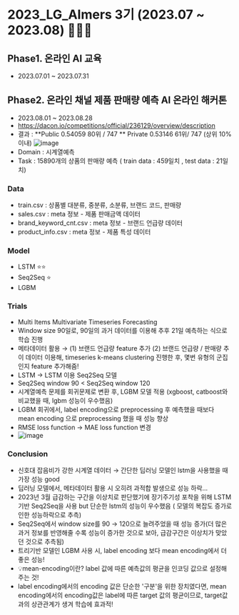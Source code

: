 # 2023_LG_AImers 3기 (2023.07 ~ 2023.08) 👩🏻‍💻
## Phase1. 온라인 AI 교육 
- 2023.07.01 ~ 2023.07.31

## Phase2. 온라인 채널 제품 판매량 예측 AI 온라인 해커톤 
- 2023.08.01 ~ 2023.08.28
- https://dacon.io/competitions/official/236129/overview/description
- 결과 : **Public  0.54059 80위 / 747 ** Private 0.53146 61위/ 747 (상위 10% 이내)
  ![image](https://github.com/ohbigkite/2023_LG_AImers/assets/122765534/77deacd6-abd3-4ab3-85ca-71c50239c65a)
- Domain : 시계열예측
- Task : 15890개의 상품의 판매량 예측 ( train data : 459일치 , test data : 21일치)

### Data

- train.csv : 상품별 대분류, 중분류, 소분류, 브랜드 코드, 판매량
- sales.csv : meta 정보 - 제품 판매금액 데이터
- brand_keyword_cnt.csv : meta 정보 - 브랜드 언급량 데이터
- product_info.csv : meta 정보 - 제품 특성 데이터
  
### Model

- LSTM ⭐⭐
- Seq2Seq ⭐
- LGBM 

### Trials

- Multi Items Multivariate Timeseries Forecasting
- Window size 90일로, 90일의 과거 데이터를 이용해 추후 21일 예측하는 식으로 학습 진행
- 메타데이터 활용 → (1) 브랜드 언급량 feature 추가 (2) 브랜드 언급량 / 판매량 추이 데이터 이용해, timeseries k-means clustering 진행한 후, 몇번 유형의 군집인지 feature 추가해줌! 
- LSTM -> LSTM 이용 Seq2Seq 모델
- Seq2Seq window 90 < Seq2Seq window 120
- 시계열예측 문제를 회귀문제로 변환 후, LGBM 모델 적용 (xgboost, catboost와 비교했을 때, lgbm 성능이 우수했음)
- LGBM 회귀에서, label encoding으로 preprocessing 후 예측했을 때보다 mean encoding 으로 preprocessing 했을 때 성능 향상
- RMSE loss function -> MAE loss function 변경
- ![image](https://github.com/ohbigkite/2023_LG_AImers/assets/122765534/cf886573-492e-4521-bae1-fe828436510e)

### Conclusion

- 신호대 잡음비가 강한 시계열 데이터 → 간단한 딥러닝 모델인 lstm을 사용했을 때 가장 성능 good
- 딥러닝 모델에서, 메타데이터 활용 시 오히려 과적합 발생으로 성능 하락...
- 2023년 3월 급감하는 구간을 이상치로 판단했기에 장기주기성 포착을 위해 LSTM 기반 Seq2Seq을 사용 but 단순한 lstm의 성능이 우수했음 ( 모델의 복잡도 증가로 인한 성능하락으로 추측)
- Seq2Seq에서 window size를 90 → 120으로 늘려주었을 때 성능 증가(더 많은 과거 정보를 반영해줄 수록 성능이 증가한 것으로 보아, 급감구간은 이상치가 맞았던 것으로 추측됨)
- 트리기반 모델인 LGBM 사용 시, label encoding 보다 mean encoding에서 더 좋은 성능!
- 💡mean-encoding이란? label 값에 따른 예측값의 평균을 인코딩 값으로 설정해주는 것!
- label encoding에서의 encoding 값은 단순한 '구분'을 위한 장치였다면, mean encoding에서의 encoding값은 label에 따른 target 값의 평균이므로, target값과의 상관관계가 생겨 학습에 효과적!
